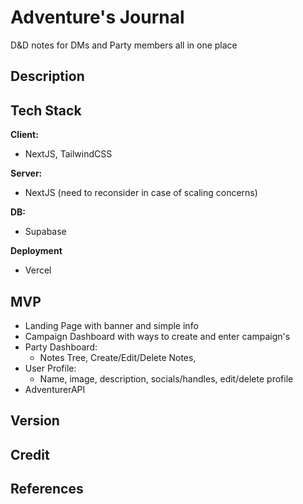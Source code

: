 # Adventure's Journal
D&amp;D notes for DMs and Party members all in one place

## Description

## Tech Stack
**Client:**
- NextJS, TailwindCSS

**Server:**
- NextJS (need to reconsider in case of scaling concerns)

**DB:**
- Supabase

**Deployment**
- Vercel

## MVP
- Landing Page with banner and simple info
- Campaign Dashboard with ways to create and enter campaign's
- Party Dashboard:
    - Notes Tree, Create/Edit/Delete Notes, 
- User Profile:
    - Name, image, description, socials/handles, edit/delete profile
- AdventurerAPI

## Version

## Credit

## References
